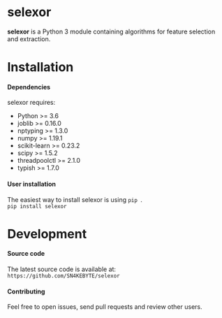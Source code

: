 # selexor
**selexor** is a Python 3 module containing algorithms for feature selection and extraction.

# Installation
#### Dependencies
selexor requires:
- Python >= 3.6
- joblib >= 0.16.0
- nptyping >= 1.3.0
- numpy >= 1.19.1
- scikit-learn >= 0.23.2
- scipy >= 1.5.2
- threadpoolctl >= 2.1.0
- typish >= 1.7.0

#### User installation
The easiest way to install selexor is using ``pip ``.\
``pip install selexor``

# Development
#### Source code
The latest source code is available at:\
``https://github.com/SN4KEBYTE/selexor``

#### Contributing
Feel free to open issues, send pull requests and review other users.
